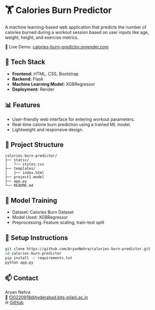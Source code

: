 # 🏋️ Calories Burn Predictor

A machine learning-based web application that predicts the number of calories burned during a workout session based on user inputs like age, weight, height, and exercise metrics.

🔗 Live Demo: [calories-burn-predictor.onrender.com](https://calories-burn-predictor.onrender.com/)

## 🚀 Tech Stack

- **Frontend:** HTML, CSS, Bootstrap
- **Backend:** Flask
- **Machine Learning Model:** XGBRegressor
- **Deployment:** Render

## 📊 Features

- User-friendly web interface for entering workout parameters.
- Real-time calorie burn prediction using a trained ML model.
- Lightweight and responsive design.

## 📁 Project Structure

```
calories-burn-predictor/
├── static/
│   └── styles.css
├── templates/
│   ├── index.html
├── project1.model
├── app.py
└── README.md
```

## 🧠 Model Training

- Dataset: Calories Burn Dataset
- Model Used: XGBRegressor
- Preprocessing: Feature scaling, train-test split

## 🔧 Setup Instructions

```bash
git clone https://github.com/AryanNehra/calories-burn-predictor.git
cd calories-burn-predictor
pip install -r requirements.txt
python app.py
```

## 📫 Contact

Aryan Nehra  
📧 f20220918@hyderabad.bits-pilani.ac.in  
🌐 [GitHub](https://github.com/AryanNehra)
